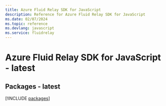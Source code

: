 ```yaml
---
title: Azure Fluid Relay SDK for JavaScript
description: Reference for Azure Fluid Relay SDK for JavaScript
ms.date: 02/07/2024
ms.topic: reference
ms.devlang: javascript
ms.service: fluidrelay
---
```

# Azure Fluid Relay SDK for JavaScript - latest
## Packages - latest
[!INCLUDE [packages](fluid-relay-index.md)]